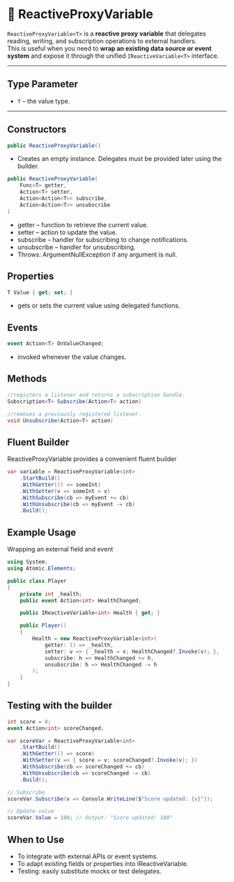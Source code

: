 # 🧩 ReactiveProxyVariable<T>

`ReactiveProxyVariable<T>` is a **reactive proxy variable** that delegates reading, writing, and subscription operations to external handlers.  
This is useful when you need to **wrap an existing data source or event system** and expose it through the unified `IReactiveVariable<T>` interface.

---

## Type Parameter
- `T` – the value type.

---

## Constructors

```csharp
public ReactiveProxyVariable()
```
- Creates an empty instance. Delegates must be provided later using the builder.

```csharp
public ReactiveProxyVariable(
    Func<T> getter,
    Action<T> setter,
    Action<Action<T>> subscribe,
    Action<Action<T>> unsubscribe
)
```
- getter – function to retrieve the current value.
- setter – action to update the value.
- subscribe – handler for subscribing to change notifications.
- unsubscribe – handler for unsubscribing.
- Throws: ArgumentNullException if any argument is null.


## Properties
```csharp
T Value { get; set; }
```
- gets or sets the current value using delegated functions.

## Events
```csharp
event Action<T> OnValueChanged;
```
- invoked whenever the value changes.

## Methods
```csharp
//registers a listener and returns a subscription handle.
Subscription<T> Subscribe(Action<T> action)

//removes a previously registered listener.
void Unsubscribe(Action<T> action)
```

## Fluent Builder
ReactiveProxyVariable<T> provides a convenient fluent builder

```csharp
var variable = ReactiveProxyVariable<int>
    .StartBuild()
    .WithGetter(() => someInt)
    .WithSetter(v => someInt = v)
    .WithSubscribe(cb => myEvent += cb)
    .WithUnsubscribe(cb => myEvent -= cb)
    .Build();
```

## Example Usage
Wrapping an external field and event
```csharp
using System;
using Atomic.Elements;

public class Player
{
    private int _health;
    public event Action<int> HealthChanged;

    public IReactiveVariable<int> Health { get; }

    public Player()
    {
        Health = new ReactiveProxyVariable<int>(
            getter: () => _health,
            setter: v => { _health = v; HealthChanged?.Invoke(v); },
            subscribe: h => HealthChanged += h,
            unsubscribe: h => HealthChanged -= h
        );
    }
}
```

## Testing with the builder
```csharp
int score = 0;
event Action<int> scoreChanged;

var scoreVar = ReactiveProxyVariable<int>
    .StartBuild()
    .WithGetter(() => score)
    .WithSetter(v => { score = v; scoreChanged?.Invoke(v); })
    .WithSubscribe(cb => scoreChanged += cb)
    .WithUnsubscribe(cb => scoreChanged -= cb)
    .Build();

// Subscribe
scoreVar.Subscribe(v => Console.WriteLine($"Score updated: {v}"));

// Update value
scoreVar.Value = 100; // Output: "Score updated: 100"
```

## When to Use
- To integrate with external APIs or event systems.
- To adapt existing fields or properties into IReactiveVariable<T>.
- Testing: easily substitute mocks or test delegates.
